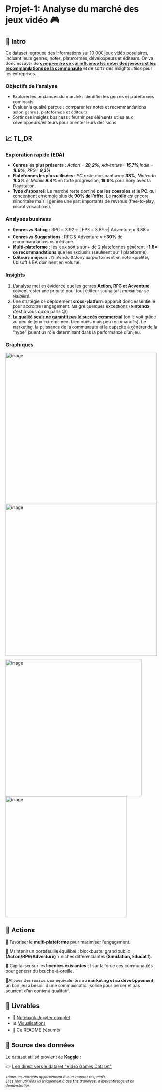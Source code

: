 # Projet-1: Analyse du marché des jeux vidéo 🎮
## 📌 Intro
Ce dataset regroupe des informations sur 10 000 jeux vidéo populaires, incluant leurs genres, notes, plateformes, développeurs et éditeurs.
On va donc essayer de	<ins>**comprendre ce qui influence les notes des joueurs et les recommandations de la communauté**</ins> et de sortir des insights *utiles* pour les entreprises.

### Objectifs de l’analyse
- Explorer les tendances du marché : identifier les genres et plateformes dominants.
- Évaluer la qualité perçue : comparer les notes et recommandations selon genres, plateformes et éditeurs.
- Sortir des insights business : fournir des éléments utiles aux développeurs/éditeurs pour orienter leurs décisions

## 📈 TL,DR
### Exploration rapide (EDA)
- **Genres les plus présents** : *Action = **20,2%**, Adventure= **15,7%**,Indie = **11.9%**, RPG= **9,3%***
- **Plateformes les plus utilisées** : *PC* reste dominant avec **38%**, *Nintendo **11.3%** et Mobile **9.4%*** en forte progression, **18.9%** pour Sony avec la Playstation.
- **Type d'appareil**: Le marché reste dominé par **les consoles** et **le PC**, qui concentrent ensemble plus de **90% de l’offre**. Le **mobilé** est encore minoritaire  mais  il génère une part importante de revenus (free-to-play, microtransactions).

### Analyses business
- **Genres vs Rating** : RPG = 3.92 ⭐ | FPS = 3.89 ⭐| Adventure = 3.88 ⭐.
- **Genres vs Suggestions** : RPG & Adventure ≈ **+30%** de recommandations vs médiane.  
- **Multi-plateforme** : les jeux sortis sur + de 2 plateformes génèrent **+1.8× de recommandations** que les exclusifs (seulment sur 1 plateforme).  
- **Éditeurs majeurs** : Nintendo & Sony surperforment en note (qualité), Ubisoft & EA dominent en volume.  

###  Insights 
1) L’analyse met en évidence que les genres **Action, RPG et Adventure** doivent rester une priorité pour tout éditeur souhaitant *maximiser sa visibilité*.
2) Une stratégie de déploiement **cross-platform** apparaît donc essentielle pour accroître l’engagement. Malgré quelques exceptions (**Nintendo** c'est à vous qu'on parle 😉)
3) <ins>**La qualité seule ne garantit pas le succès commercial**</ins> (on le voit grâce au peu de jeux extremement bien notés mais peu recomandés). Le marketing, la puissance de la communauté et la capacité à générer de la "hype" jouent un rôle déterminant dans la performance d’un jeu.
###  Graphiques

<img width="500" height="500" alt="image" src="https://github.com/user-attachments/assets/6de0a362-d300-4c09-bcb9-33a25da7c4df" /> <img width="500" height="500" alt="image" src="https://github.com/user-attachments/assets/e0f2fd58-bde1-43b4-99f3-64dc768a0616" />

<img width="450" height="450" alt="image" src="https://github.com/user-attachments/assets/be75b7b8-f9ac-42de-9b15-da7f415d6a9f" /> <img width="400" height="400" alt="image" src="https://github.com/user-attachments/assets/779312c8-1f15-49e2-870e-d6e24632e218" />

## 🎯 Actions
🔼 Favoriser le **multi-plateforme** pour maximiser l’engagement.

🔼 Maintenir un portefeuille équilibré : blockbuster grand public **(Action/RPG/Adventure)** + niches différenciantes **(Simulation, Éducatif)**.

🔼 Capitaliser sur les **licences existantes** et sur la force des communautés pour générer du bouche-à-oreille.

🔼Allouer des ressources équivalentes au **marketing et au développement**, un bon jeu a besoin d’une communication solide pour percer et pas seument d'un contenu qualitatif.

## 🚀 Livrables
- 📓 [Notebook Jupyter complet](lien_vers_ton_notebook)  
- 📊 [Visualisations]()
- 📝 Ce README (résumé)

## 📂 Source des données
Le dataset utilisé provient de **[Kaggle](https://www.kaggle.com/)** :

👉 [Lien direct vers le dataset "Video Games Dataset"](https://www.kaggle.com/...)  

<sub>*Toutes les données appartiennent à leurs auteurs respectifs.  
Elles sont utilisées ici uniquement à des fins d’analyse, d’apprentissage et de démonstration*</sub>
